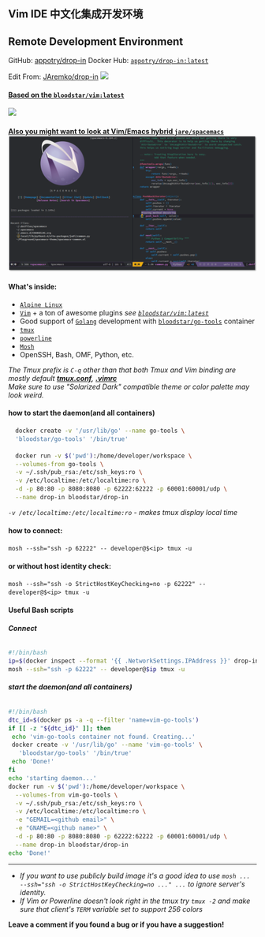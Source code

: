 ## Vim IDE 中文化集成开发环境
## Remote Development Environment
GitHub: [appotry/drop-in](https://github.com/appotry/drop-in)
Docker Hub: [`appotry/drop-in:latest`](https://hub.docker.com/r/bloodstar/drop-in)

Edit From: [JAremko/drop-in](https://github.com/JAremko/drop-in)
[![](http://i.imgur.com/RVTlBBO.png)](http://i.imgur.com/RVTlBBO.png)

#### [Based on the `bloodstar/vim:latest`](https://hub.docker.com/r/bloodstar/vim/)   
[![](http://i.imgur.com/G6KybVM.png)](http://i.imgur.com/G6KybVM.png) 

#### [Also you might want to look at Vim/Emacs hybrid `jare/spacemacs`](https://hub.docker.com/r/jare/spacemacs/)    [![](https://raw.githubusercontent.com/syl20bnr/spacemacs/master/doc/img/spacemacs-python.png)](https://raw.githubusercontent.com/syl20bnr/spacemacs/master/doc/img/spacemacs-python.png) 

#### What's inside:
  - [`Alpine Linux`](http://www.alpinelinux.org/)
  - [`Vim`](http://www.vim.org/) + a ton of awesome plugins *see [`bloodstar/vim:latest`](https://hub.docker.com/r/bloodstar/vim/)*
  - Good support of [`Golang`](https://golang.org/) development with [`bloodstar/go-tools`](https://hub.docker.com/r/bloodstar/go-tools/) container
  - [`tmux`](https://tmux.github.io/)
  - [`powerline`](https://powerline.readthedocs.io)
  - [`Mosh`](https://mosh.mit.edu/)
  - OpenSSH, Bash, OMF, Python, etc.

*The Tmux prefix is `C-q` other than that both Tmux and Vim binding are mostly default  [**tmux.conf**](https://github.com/appotry/drop-in/blob/master/tmux.conf), [**.vimrc**](https://github.com/appotry/alpine-vim/blob/master/.vimrc)*  
*Make sure to use "Solarized Dark" compatible theme or color palette may look weird.*  
#### how to start the daemon(and all containers)
```sh
  docker create -v '/usr/lib/go' --name go-tools \
  'bloodstar/go-tools' '/bin/true'

  docker run -v $('pwd'):/home/developer/workspace \
  --volumes-from go-tools \
  -v ~/.ssh/pub_rsa:/etc/ssh_keys:ro \
  -v /etc/localtime:/etc/localtime:ro \
  -d -p 80:80 -p 8080:8080 -p 62222:62222 -p 60001:60001/udp \
  --name drop-in bloodstar/drop-in
```
  *`-v /etc/localtime:/etc/localtime:ro` - makes tmux display local time*
#### how to connect:  
  `mosh --ssh="ssh -p 62222" -- developer@$<ip> tmux -u`
#### or without host identity check:  
  `mosh --ssh="ssh -o StrictHostKeyChecking=no -p 62222" -- developer@$<ip> tmux -u`
  
#### Useful Bash scripts
###### **Connect**
```bash
#!/bin/bash
ip=$(docker inspect --format '{{ .NetworkSettings.IPAddress }}' drop-in)
mosh --ssh="ssh -p 62222" -- developer@$ip tmux -u
```
###### **start the daemon(and all containers)**
```bash
#!/bin/bash
dtc_id=$(docker ps -a -q --filter 'name=vim-go-tools')
if [[ -z "${dtc_id}" ]]; then
 echo 'vim-go-tools container not found. Creating...'
 docker create -v '/usr/lib/go' --name 'vim-go-tools' \
   'bloodstar/go-tools' '/bin/true'
 echo 'Done!'
fi
echo 'starting daemon...'
docker run -v $('pwd'):/home/developer/workspace \
  --volumes-from vim-go-tools \
  -v ~/.ssh/pub_rsa:/etc/ssh_keys:ro \
  -v /etc/localtime:/etc/localtime:ro \
  -e "GEMAIL=<github email>" \
  -e "GNAME=<github name>" \
  -d -p 80:80 -p 8080:8080 -p 62222:62222 -p 60001:60001/udp \
  --name drop-in bloodstar/drop-in
echo 'Done!'
```
* * * * * * * * * * * * * * * * * * * * * * * * * * * * * * * * * * * * * * * * * * * * * * * * * * * * * * * * * * * 
  - *If you want to use publicly build image it's a good idea to use `mosh ... --ssh="ssh -o StrictHostKeyChecking=no ..." ...` to ignore server's identity.*
  - *If Vim or Powerline doesn't look right in the tmux try `tmux -2` and make sure that client's `TERM` variable set to support 256 colors*

 **Leave a comment if you found a bug or if you have a suggestion!**
